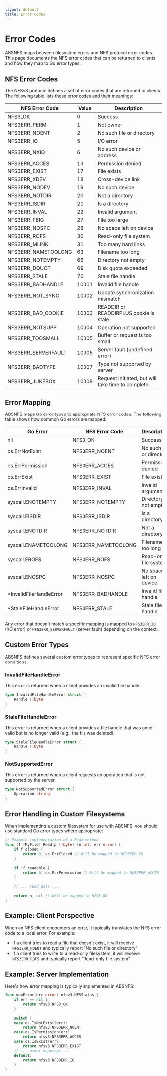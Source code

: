 ```yaml
---
layout: default
title: Error Codes
---
```


# Error Codes

ABSNFS maps between filesystem errors and NFS protocol error codes. This page documents the NFS error codes that can be returned to clients and how they map to Go error types.

## NFS Error Codes

The NFSv3 protocol defines a set of error codes that are returned to clients. The following table lists these error codes and their meanings:

| NFS Error Code | Value | Description |
|----------------|-------|-------------|
| NFS3_OK | 0 | Success |
| NFS3ERR_PERM | 1 | Not owner |
| NFS3ERR_NOENT | 2 | No such file or directory |
| NFS3ERR_IO | 5 | I/O error |
| NFS3ERR_NXIO | 6 | No such device or address |
| NFS3ERR_ACCES | 13 | Permission denied |
| NFS3ERR_EXIST | 17 | File exists |
| NFS3ERR_XDEV | 18 | Cross-device link |
| NFS3ERR_NODEV | 19 | No such device |
| NFS3ERR_NOTDIR | 20 | Not a directory |
| NFS3ERR_ISDIR | 21 | Is a directory |
| NFS3ERR_INVAL | 22 | Invalid argument |
| NFS3ERR_FBIG | 27 | File too large |
| NFS3ERR_NOSPC | 28 | No space left on device |
| NFS3ERR_ROFS | 30 | Read-only file system |
| NFS3ERR_MLINK | 31 | Too many hard links |
| NFS3ERR_NAMETOOLONG | 63 | Filename too long |
| NFS3ERR_NOTEMPTY | 66 | Directory not empty |
| NFS3ERR_DQUOT | 69 | Disk quota exceeded |
| NFS3ERR_STALE | 70 | Stale file handle |
| NFS3ERR_BADHANDLE | 10001 | Invalid file handle |
| NFS3ERR_NOT_SYNC | 10002 | Update synchronization mismatch |
| NFS3ERR_BAD_COOKIE | 10003 | READDIR or READDIRPLUS cookie is stale |
| NFS3ERR_NOTSUPP | 10004 | Operation not supported |
| NFS3ERR_TOOSMALL | 10005 | Buffer or request is too small |
| NFS3ERR_SERVERFAULT | 10006 | Server fault (undefined error) |
| NFS3ERR_BADTYPE | 10007 | Type not supported by server |
| NFS3ERR_JUKEBOX | 10008 | Request initiated, but will take time to complete |

## Error Mapping

ABSNFS maps Go error types to appropriate NFS error codes. The following table shows how common Go errors are mapped:

| Go Error | NFS Error Code | Description |
|----------|----------------|-------------|
| nil | NFS3_OK | Success |
| os.ErrNotExist | NFS3ERR_NOENT | No such file or directory |
| os.ErrPermission | NFS3ERR_ACCES | Permission denied |
| os.ErrExist | NFS3ERR_EXIST | File exists |
| os.ErrInvalid | NFS3ERR_INVAL | Invalid argument |
| syscall.ENOTEMPTY | NFS3ERR_NOTEMPTY | Directory not empty |
| syscall.EISDIR | NFS3ERR_ISDIR | Is a directory |
| syscall.ENOTDIR | NFS3ERR_NOTDIR | Not a directory |
| syscall.ENAMETOOLONG | NFS3ERR_NAMETOOLONG | Filename too long |
| syscall.EROFS | NFS3ERR_ROFS | Read-only file system |
| syscall.ENOSPC | NFS3ERR_NOSPC | No space left on device |
| *InvalidFileHandleError | NFS3ERR_BADHANDLE | Invalid file handle |
| *StaleFileHandleError | NFS3ERR_STALE | Stale file handle |

Any error that doesn't match a specific mapping is mapped to `NFS3ERR_IO` (I/O error) or `NFS3ERR_SERVERFAULT` (server fault) depending on the context.

## Custom Error Types

ABSNFS defines several custom error types to represent specific NFS error conditions:

### InvalidFileHandleError

This error is returned when a client provides an invalid file handle.

```go
type InvalidFileHandleError struct {
    Handle []byte
}
```

### StaleFileHandleError

This error is returned when a client provides a file handle that was once valid but is no longer valid (e.g., the file was deleted).

```go
type StaleFileHandleError struct {
    Handle []byte
}
```

### NotSupportedError

This error is returned when a client requests an operation that is not supported by the server.

```go
type NotSupportedError struct {
    Operation string
}
```

## Error Handling in Custom Filesystems

When implementing a custom filesystem for use with ABSNFS, you should use standard Go error types where appropriate:

```go
// Example implementation of a Read method
func (f *MyFile) Read(p []byte) (n int, err error) {
    if f.closed {
        return 0, os.ErrClosed // Will be mapped to NFS3ERR_IO
    }
    
    if !f.readable {
        return 0, os.ErrPermission // Will be mapped to NFS3ERR_ACCES
    }
    
    // ... read data ...
    
    return n, nil // Will be mapped to NFS3_OK
}
```

## Example: Client Perspective

When an NFS client encounters an error, it typically translates the NFS error code to a local error. For example:

- If a client tries to read a file that doesn't exist, it will receive `NFS3ERR_NOENT` and typically report "No such file or directory"
- If a client tries to write to a read-only filesystem, it will receive `NFS3ERR_ROFS` and typically report "Read-only file system"

## Example: Server Implementation

Here's how error mapping is typically implemented in ABSNFS:

```go
func mapError(err error) nfsv3.NFSStatus {
    if err == nil {
        return nfsv3.NFS3_OK
    }
    
    switch {
    case os.IsNotExist(err):
        return nfsv3.NFS3ERR_NOENT
    case os.IsPermission(err):
        return nfsv3.NFS3ERR_ACCES
    case os.IsExist(err):
        return nfsv3.NFS3ERR_EXIST
    // ... other mappings ...
    default:
        return nfsv3.NFS3ERR_IO
    }
}
```